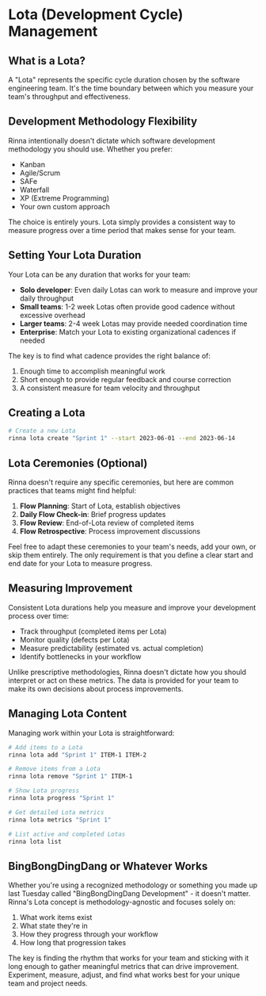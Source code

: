 <!-- Copyright (c) 2025 [Eric C. Mumford](https://github.com/heymumford) [@heymumford] -->

# Lota (Development Cycle) Management

## What is a Lota?

A "Lota" represents the specific cycle duration chosen by the software engineering team. It's the time boundary between which you measure your team's throughput and effectiveness.

## Development Methodology Flexibility

Rinna intentionally doesn't dictate which software development methodology you should use. Whether you prefer:

- Kanban
- Agile/Scrum
- SAFe
- Waterfall
- XP (Extreme Programming)
- Your own custom approach

The choice is entirely yours. Lota simply provides a consistent way to measure progress over a time period that makes sense for your team.

## Setting Your Lota Duration

Your Lota can be any duration that works for your team:

- **Solo developer**: Even daily Lotas can work to measure and improve your daily throughput
- **Small teams**: 1-2 week Lotas often provide good cadence without excessive overhead
- **Larger teams**: 2-4 week Lotas may provide needed coordination time
- **Enterprise**: Match your Lota to existing organizational cadences if needed

The key is to find what cadence provides the right balance of:
1. Enough time to accomplish meaningful work
2. Short enough to provide regular feedback and course correction
3. A consistent measure for team velocity and throughput

## Creating a Lota

```bash
# Create a new Lota
rinna lota create "Sprint 1" --start 2023-06-01 --end 2023-06-14
```

## Lota Ceremonies (Optional)

Rinna doesn't require any specific ceremonies, but here are common practices that teams might find helpful:

1. **Flow Planning**: Start of Lota, establish objectives
2. **Daily Flow Check-in**: Brief progress updates
3. **Flow Review**: End-of-Lota review of completed items
4. **Flow Retrospective**: Process improvement discussions

Feel free to adapt these ceremonies to your team's needs, add your own, or skip them entirely. The only requirement is that you define a clear start and end date for your Lota to measure progress.

## Measuring Improvement

Consistent Lota durations help you measure and improve your development process over time:

- Track throughput (completed items per Lota)
- Monitor quality (defects per Lota)
- Measure predictability (estimated vs. actual completion)
- Identify bottlenecks in your workflow

Unlike prescriptive methodologies, Rinna doesn't dictate how you should interpret or act on these metrics. The data is provided for your team to make its own decisions about process improvements.

## Managing Lota Content

Managing work within your Lota is straightforward:

```bash
# Add items to a Lota
rinna lota add "Sprint 1" ITEM-1 ITEM-2

# Remove items from a Lota
rinna lota remove "Sprint 1" ITEM-1

# Show Lota progress
rinna lota progress "Sprint 1"

# Get detailed Lota metrics
rinna lota metrics "Sprint 1"

# List active and completed Lotas
rinna lota list
```

## BingBongDingDang or Whatever Works

Whether you're using a recognized methodology or something you made up last Tuesday called "BingBongDingDang Development" - it doesn't matter. Rinna's Lota concept is methodology-agnostic and focuses solely on:

1. What work items exist
2. What state they're in
3. How they progress through your workflow
4. How long that progression takes

The key is finding the rhythm that works for your team and sticking with it long enough to gather meaningful metrics that can drive improvement. Experiment, measure, adjust, and find what works best for your unique team and project needs.
